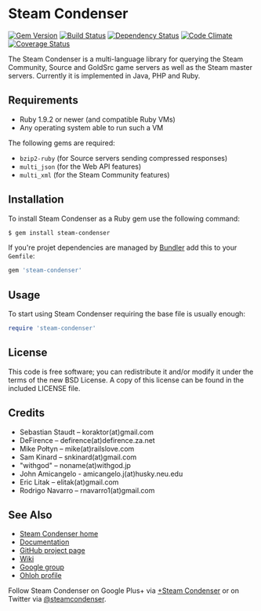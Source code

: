 Steam Condenser
===============

[![Gem Version](https://badge.fury.io/rb/steam-condenser.png)](http://badge.fury.io/rb/steam-condenser)
[![Build Status](https://secure.travis-ci.org/koraktor/steam-condenser-ruby.png)](http://travis-ci.org/koraktor/steam-condenser-ruby)
[![Dependency Status](https://gemnasium.com/koraktor/steam-condenser-ruby.png)](https://gemnasium.com/koraktor/steam-condenser-ruby)
[![Code Climate](https://codeclimate.com/github/koraktor/steam-condenser-ruby.png)](https://codeclimate.com/github/koraktor/steam-condenser-ruby)
[![Coverage Status](https://coveralls.io/repos/koraktor/steam-condenser-ruby/badge.png?branch=master)](https://coveralls.io/r/koraktor/steam-condenser-ruby)

The Steam Condenser is a multi-language library for querying the Steam
Community, Source and GoldSrc game servers as well as the Steam master servers.
Currently it is implemented in Java, PHP and Ruby.

## Requirements

* Ruby 1.9.2 or newer (and compatible Ruby VMs)
* Any operating system able to run such a VM

The following gems are required:

* `bzip2-ruby` (for Source servers sending compressed responses)
* `multi_json` (for the Web API features)
* `multi_xml` (for the Steam Community features)

## Installation

To install Steam Condenser as a Ruby gem use the following command:

```bash
$ gem install steam-condenser
```

If you're projet dependencies are managed by [Bundler](http://gembundler.com)
add this to your `Gemfile`:

```ruby
gem 'steam-condenser'
```

## Usage

To start using Steam Condenser requiring the base file is usually enough:

```ruby
require 'steam-condenser'
```

## License

This code is free software; you can redistribute it and/or modify it under the
terms of the new BSD License. A copy of this license can be found in the
included LICENSE file.

## Credits

* Sebastian Staudt – koraktor(at)gmail.com
* DeFirence – defirence(at)defirence.za.net
* Mike Połtyn – mike(at)railslove.com
* Sam Kinard – snkinard(at)gmail.com
* "withgod" – noname(at)withgod.jp
* John Amicangelo - amicangelo.j(at)husky.neu.edu
* Eric Litak – elitak(at)gmail.com
* Rodrigo Navarro – rnavarro1(at)gmail.com

## See Also

* [Steam Condenser home](https://koraktor.de/steam-condenser)
* [Documentation](http://rubydoc.info/gems/steam-condenser)
* [GitHub project page](https://github.com/koraktor/steam-condenser)
* [Wiki](https://github.com/koraktor/steam-condenser/wiki)
* [Google group](http://groups.google.com/group/steam-condenser)
* [Ohloh profile](http://www.ohloh.net/projects/steam-condenser)

Follow Steam Condenser on Google Plus+ via
[+Steam Condenser](https://plus.google.com/b/109400543549250623875/109400543549250623875)
or on Twitter via [@steamcondenser](https://twitter.com/steamcondenser).
